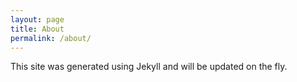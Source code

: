 ```yaml
---
layout: page
title: About
permalink: /about/
---
```


This site was generated using Jekyll and will be updated on the fly.

